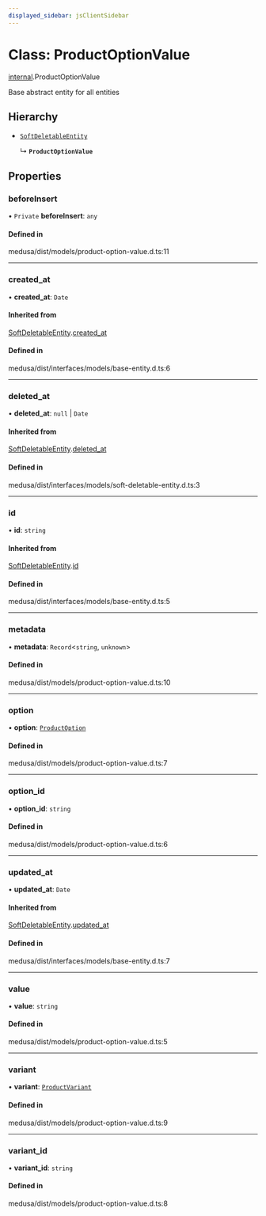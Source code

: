 ```yaml
---
displayed_sidebar: jsClientSidebar
---
```


# Class: ProductOptionValue

[internal](../modules/internal.md).ProductOptionValue

Base abstract entity for all entities

## Hierarchy

- [`SoftDeletableEntity`](internal.SoftDeletableEntity.md)

  ↳ **`ProductOptionValue`**

## Properties

### beforeInsert

• `Private` **beforeInsert**: `any`

#### Defined in

medusa/dist/models/product-option-value.d.ts:11

___

### created\_at

• **created\_at**: `Date`

#### Inherited from

[SoftDeletableEntity](internal.SoftDeletableEntity.md).[created_at](internal.SoftDeletableEntity.md#created_at)

#### Defined in

medusa/dist/interfaces/models/base-entity.d.ts:6

___

### deleted\_at

• **deleted\_at**: ``null`` \| `Date`

#### Inherited from

[SoftDeletableEntity](internal.SoftDeletableEntity.md).[deleted_at](internal.SoftDeletableEntity.md#deleted_at)

#### Defined in

medusa/dist/interfaces/models/soft-deletable-entity.d.ts:3

___

### id

• **id**: `string`

#### Inherited from

[SoftDeletableEntity](internal.SoftDeletableEntity.md).[id](internal.SoftDeletableEntity.md#id)

#### Defined in

medusa/dist/interfaces/models/base-entity.d.ts:5

___

### metadata

• **metadata**: `Record`<`string`, `unknown`\>

#### Defined in

medusa/dist/models/product-option-value.d.ts:10

___

### option

• **option**: [`ProductOption`](internal.ProductOption.md)

#### Defined in

medusa/dist/models/product-option-value.d.ts:7

___

### option\_id

• **option\_id**: `string`

#### Defined in

medusa/dist/models/product-option-value.d.ts:6

___

### updated\_at

• **updated\_at**: `Date`

#### Inherited from

[SoftDeletableEntity](internal.SoftDeletableEntity.md).[updated_at](internal.SoftDeletableEntity.md#updated_at)

#### Defined in

medusa/dist/interfaces/models/base-entity.d.ts:7

___

### value

• **value**: `string`

#### Defined in

medusa/dist/models/product-option-value.d.ts:5

___

### variant

• **variant**: [`ProductVariant`](internal.ProductVariant.md)

#### Defined in

medusa/dist/models/product-option-value.d.ts:9

___

### variant\_id

• **variant\_id**: `string`

#### Defined in

medusa/dist/models/product-option-value.d.ts:8
